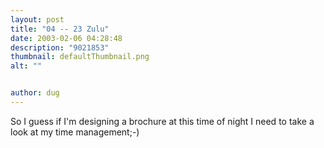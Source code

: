 ```yaml
---
layout: post
title: "04 -- 23 Zulu"
date: 2003-02-06 04:28:48
description: "9021853"
thumbnail: defaultThumbnail.png
alt: ""


author: dug
---
```


<p>So I guess if I'm designing a brochure at this time of night I need to take a look at my time management;-)</p>
